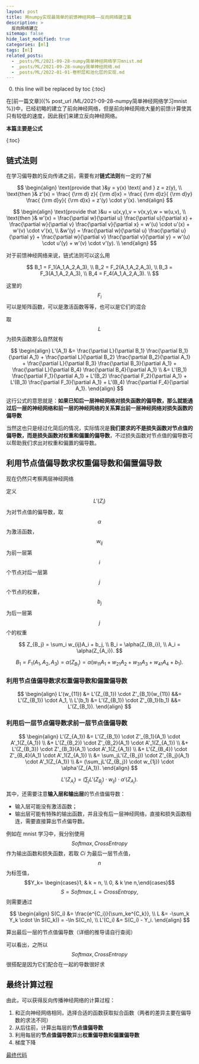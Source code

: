 ```yaml
---
layout: post
title: 用numpy实现最简单的前馈神经网络——反向网络建立篇
description: >
  反向网络建立
sitemap: false
hide_last_modified: true
categories: [ml]
tags: [ml]
related_posts:
  - _posts/ML/2021-09-28-numpy简单神经网络学习mnist.md
  - _posts/ML/2021-09-28-numpy简单神经网络.md
  - _posts/ML/2022-01-01-卷积层和池化层的实现.md
---
```


0. this line will be replaced by toc
{:toc}

在[前一篇文章]({% post_url /ML/2021-09-28-numpy简单神经网络学习mnist %})中，已经初略的建立了前向神经网络，但是前向神经网络大量的前馈计算使其只有较低的速度，因此我们来建立反向神经网络。

**本篇主要是公式**

{:toc}

## 链式法则

在学习偏导数的反向传递之前，需要有对**链式法则**有一定的了解

$$
\begin{align}
\text{provide that }&y = y(x) \text{ and } z = z(y), \\
\text{then }& z'(x) = \frac{ {\rm d} z}{ {\rm d}x} = \frac{ {\rm d}z}{ {\rm d}y} \frac{ {\rm d}y}{ {\rm d}x} = z'(y) \cdot y'(x).
\end{align}
$$

$$
\begin{align}
\text{provide that }&u = u(x,y),v = v(x,y),w = w(u,v), \\
\text{then }& w'(x) = \frac{\partial w}{\partial u} \frac{\partial u}{\partial x} + \frac{\partial w}{\partial v} \frac{\partial v}{\partial  x} = w'(u) \cdot u'(x) + w'(v) \cdot v'(x), \\
&w'(y) = \frac{\partial w}{\partial u} \frac{\partial u}{\partial y} + \frac{\partial w}{\partial v} \frac{\partial v}{\partial  y} = w'(u) \cdot u'(y) + w'(v) \cdot v'(y). \\
\end{align}
$$

对于前馈神经网络来说，链式法则可以这么用

$$
B_1 = F_1(A_1,A_2,A_3), \\
B_2 = F_2(A_1,A_2,A_3), \\
B_3 = F_3(A_1,A_2,A_3), \\
B_4 = F_4(A_1,A_2,A_3). \\
$$

这里的 $$F_i$$ 可以是矩阵函数，可以是激活函数等等，也可以是它们的混合

取 $$L$$ 为损失函数那么自然就有

$$
\begin{align}
L'(A_1) &= \frac{\partial L}{\partial B_1} \frac{\partial B_1}{\partial A_1} + \frac{\partial L}{\partial B_2} \frac{\partial B_2}{\partial A_1} + \frac{\partial L}{\partial B_3} \frac{\partial B_3}{\partial A_1} + \frac{\partial L}{\partial B_4} \frac{\partial B_4}{\partial A_1} \\
&= L'(B_1) \frac{\partial F_1}{\partial A_1} + L'(B_2) \frac{\partial F_2}{\partial A_1} + L'(B_3) \frac{\partial F_3}{\partial A_1} + L'(B_4) \frac{\partial F_4}{\partial A_1}.
\end{align}
$$

这行公式的意思就是：**如果已知后一层神经网络对损失函数的偏导数，那么就能通过后一层的神经网络和前一层的神经网络的关系算出前一层神经网络对损失函数的偏导数**

当然这也只是经过化简后的情况，实际情况是**我们要求的不是损失函数对节点值的偏导数，而是损失函数对权重和偏置的偏导数**，不过损失函数对节点值的偏导数可以帮助我们求出对权重和偏置的偏导数。

## 利用节点值偏导数求权重偏导数和偏置偏导数

现在仍然只考察两层神经网络

定义 $$L'(Z_i)$$ 为对节点值的偏导数，取 $$\alpha$$ 为激活函数，$$w_{ij}$$ 为前一层第 $$i$$ 个节点对后一层第 $$j$$ 个节点的权重，$$b_j$$ 为后一层第 $$j$$ 个的权重

$$
Z_{B_j} = \sum_i w_{ij}A_i + b_j, \\
B_i = \alpha(Z_{B_i}), \\
A_i = \alpha(Z_{A_i}).
$$

$$
B_1 = F_1(A_1,A_2,A_3) = \alpha(Z_{B_1}) = \alpha(w_{11}A_1 + w_{21}A_2 + w_{31}A_3 + w_{41}A_4 + b_1).
$$

### 利用节点值偏导数求权重偏导数和偏置偏导数

$$
\begin{align}
L'(w_{11}) &= L'(Z_{B_1}) \cdot Z'_{B_1}(w_{11}) &&= L'(Z_{B_1}) \cdot A_1, \\
L'(b_1) &= L'(Z_{B_1}) \cdot Z'_{B_1}(b_1) &&= L'(Z_{B_1}).
\end{align}
$$

### 利用后一层节点偏导数求前一层节点值偏导数

$$
\begin{align}
L'(Z_{A_1}) &= L'(Z_{B_1}) \cdot Z'_{B_1}(A_1) \cdot A'_1(Z_{A_1}) \\
            &+ L'(Z_{B_2}) \cdot Z'_{B_2}(A_1) \cdot A'_1(Z_{A_1}) \\
            &+ L'(Z_{B_3}) \cdot Z'_{B_3}(A_1) \cdot A'_1(Z_{A_1}) \\
            &+ L'(Z_{B_4}) \cdot Z'_{B_4}(A_1) \cdot A'_1(Z_{A_1}) \\
&= \sum_jL'(Z_{B_j}) \cdot Z'_{B_j}(A_1) \cdot A'_1(Z_{A_1}) \\
&= (\sum_jL'(Z_{B_j}) \cdot w_{1j}) \cdot \alpha'(Z_{A_1}).
\end{align}
$$

$$
L'(Z_{A_i}) = (\sum_jL'(Z_{B_j}) \cdot w_{ij}) \cdot \alpha'(Z_{A_i}).
$$

其中，还需要注意**输入层和输出层**的节点值偏导数：

- 输入层可能没有激活函数；
- 输出层可能有特殊的输出函数，并且没有后一层神经网络，直接和损失函数相连，需要直接算出节点偏导数。

例如在 mnist 学习中，我分别使用 $$Softmax, CrossEntropy$$ 作为输出函数和损失函数，若取 $Ci$ 为最后一层节点值，$$n$$ 为标签值，$$Y_k= \begin{cases}1, & k = n, \\ 0, & k \ne n,\end{cases}$$ $$S = Softmax, L = CrossEntropy,$$ 则需要通过

$$
\begin{align}
S(C_i) &= \frac{e^{C_i}}{\sum_ke^{C_k}}, \\
L &= -\sum_k Y_k \cdot \ln S(C_k)) = -\ln S(C_n), \\
L'(C_i) &= S(C_i) - Y_i.
\end{align}
$$

算出最后一层的节点值偏导数（详细的推导请自行查阅）

可以看出，之所以 $$Softmax, CrossEntropy$$ 很搭配是因为它们配合在一起的导数很好求

## 最终计算过程

由此，可以获得反向传播神经网络的计算过程：

1. 和正向神经网络相同，选择合适的函数获取拟合函数（两者的差异主要在偏导数的求法不同）
2. 从后往前，计算出每层的**节点值偏导数**
3. 利用每层的**节点值偏导数**算出**权重偏导数和偏置偏导数**
4. 梯度下降

[最终代码](https://github.com/VioleshnvQuetsall/feedforward-mnist/blob/main/backward_processor.py)

